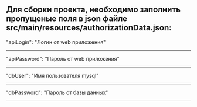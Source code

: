 
Для сборки проекта, необходимо заполнить пропущеные поля в json файле src/main/resources/authorizationData.json:
---
"apiLogin": "Логин от web приложения"

---
"apiPassword": "Пароль от web приложения"

---
"dbUser": "Имя пользователя mysql"

---
"dbPassword": "Пароль от базы данных"

---

